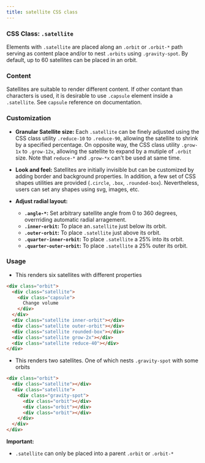 ```yaml
---
title: satellite CSS class
---
```

### CSS Class: `.satellite`

Elements with `.satellite` are placed along an `.orbit` or `.orbit-*` path serving as content place and/or to nest `.orbits` using `.gravity-spot`.  By default, up to 60 satellites can be placed in an orbit. 

### Content

Satellites are suitable to render different content. If other contant than characters is used, it is desirable to use `.capsule` element inside a `.satellite`. See `capsule` reference on documentation.

### Customization

- **Granular Satellite size:** Each `.satellite` can be finely adjusted using the CSS class utility `.reduce-10` to `.reduce-90`, allowing the satellite to shrink by a specified percentage. On opposite way, the CSS class utility `.grow-1x` to `.grow-12x`, allowing the satellite to expand by a mutiple of `.orbit` size. Note that `reduce-*` and `.grow-*x` can't be used at same time.
  
- **Look and feel:** Satellites are initially invisible but can be customized by adding border and background properties. In addition, a few set of CSS shapes utilities are provided (`.circle`, `.box`, `.rounded-box`). Nevertheless, users can set any shapes using svg, images, etc.

- **Adjust radial layout:**
  - **`.angle-*`:** Set arbitrary satellite angle from 0 to 360 degrees, overrriding automatic radial arragement.
  - **`.inner-orbit`:** To place an`.satellite` just below its orbit.
  - **`.outer-orbit`:** To place `.satellite` just above its orbit.
  - **`.quarter-inner-orbit`:** To place `.satellite` a 25% into its orbit.
  - **`.quarter-outer-orbit`:** To place `.satellite` a 25% outer its orbit.

### Usage

- This renders six satellites with different properties
```html
<div class="orbit">
  <div class="satellite">
    <div class="capsule">
      Change volume
    </div>
  </div>
  <div class="satellite inner-orbit"></div>
  <div class="satellite outer-orbit"></div>
  <div class="satellite rounded-box"></div>
  <div class="satellite grow-2x"></div>
  <div class="satellite reduce-40"></div>
</div>
```

- This renders two satellites. One of which nests `.gravity-spot` with some orbits
```html
<div class="orbit">
  <div class="satellite"></div>
  <div class="satellite">
    <div class="gravity-spot">
      <div class="orbit"></div>
      <div class="orbit"></div>
      <div class="orbit"></div>
    </div>
  </div>
</div>
```

**Important:**

- `.satellite` can only be placed into a parent `.orbit` or `.orbit-*`


